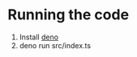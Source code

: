 # Running the code

1. Install [deno](https://deno.land/manual@v1.29.2/getting_started/installation)
2. deno run src/index.ts
